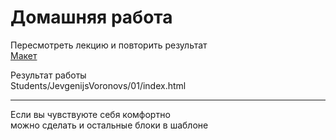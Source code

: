 # Домашняя работа
Пересмотреть лекцию и повторить результат    
[Макет](https://www.figma.com/design/2vADRKfUnTywc18RLUuR5Z/Template-%E2%84%961?node-id=0%3A1&t=fZ8vu5z5u3erzemy-1)    

Результат работы    
Students/JevgenijsVoronovs/01/index.html   

---

Если вы чувствуюте себя комфортно   
можно сделать и остальные блоки в шаблоне



